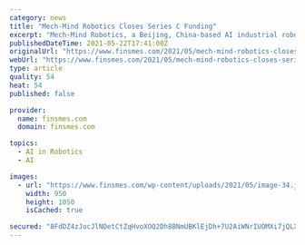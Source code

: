 ```yaml
---
category: news
title: "Mech-Mind Robotics Closes Series C Funding"
excerpt: "Mech-Mind Robotics, a Beijing, China-based AI industrial robotics startup, completed a Series C funding round. The round, which brought total funding to over USD100m, was led by Meituan, with participation from existing investors Sequoia Capital China and Source Code Capital."
publishedDateTime: 2021-05-22T17:41:00Z
originalUrl: "https://www.finsmes.com/2021/05/mech-mind-robotics-closes-series-c-funding.html"
webUrl: "https://www.finsmes.com/2021/05/mech-mind-robotics-closes-series-c-funding.html"
type: article
quality: 54
heat: 54
published: false

provider:
  name: finsmes.com
  domain: finsmes.com

topics:
  - AI in Robotics
  - AI

images:
  - url: "https://www.finsmes.com/wp-content/uploads/2021/05/image-34.jpeg"
    width: 950
    height: 1050
    isCached: true

secured: "8FdDZ4zJocJlNDetCtZqHvoXOQ2Dh8BNmUBKlEjDh+7U2AiWNrIUOMXi7jQLXt4X/QZb2swNTA2xzavaQzfuHF6+8EGooAAsmK4WkgGbLPkfnMO7BLCgNc0JSz9OLjdExHA5zGHOtpnoR2kUlwUOTz+Rpfuk1/rypW0KsHz5do5HWwDorGPZtbWWlyrQ/4Xm57aagI6tVUOBebKam83BxUpgezahM63yCZEjc13vDAKTWy8d1s24BmGdCgxvvAh0p6wkBWoiqRiP3SMm9tYOT1qqDWWxvaqNNtE81Oa2lAJakBL5YLQmdupuDRLh5SmvyHaWS1xzxmuM3I8lepuNYk5K4rB2BVAkT51F0Qjjioc=;8C0Qb/i9g0/bGdaiQPOapg=="
---
```


